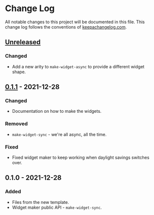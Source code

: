 # Change Log
All notable changes to this project will be documented in this file. This change log follows the conventions of [keepachangelog.com](http://keepachangelog.com/).

## [Unreleased]
### Changed
- Add a new arity to `make-widget-async` to provide a different widget shape.

## [0.1.1] - 2021-12-28
### Changed
- Documentation on how to make the widgets.

### Removed
- `make-widget-sync` - we're all async, all the time.

### Fixed
- Fixed widget maker to keep working when daylight savings switches over.

## 0.1.0 - 2021-12-28
### Added
- Files from the new template.
- Widget maker public API - `make-widget-sync`.

[Unreleased]: https://sourcehost.site/your-name/aleph-tcp-sample/compare/0.1.1...HEAD
[0.1.1]: https://sourcehost.site/your-name/aleph-tcp-sample/compare/0.1.0...0.1.1
